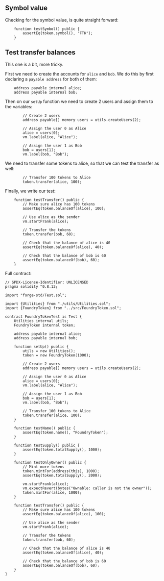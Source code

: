 ## Symbol value

Checking for the symbol value, is quite straight forward:

```
    function testSymbol() public {
        assertEq(token.symbol(), "FTK");
    }
```


## Test transfer balances

This one is a bit, more tricky.

First we need to create the accounts for `alice` and `bob`. We do this by first declaring a `payable address` for both of them:

```
    address payable internal alice;
    address payable internal bob;

```

Then on our `setUp` function we need to create 2 users and assign them to the variables:
```
        // Create 2 users
        address payable[] memory users = utils.createUsers(2);

        // Assign the user 0 as Alice
        alice = users[0];
        vm.label(alice, "Alice");

        // Assign the user 1 as Bob
        bob = users[1];
        vm.label(bob, "Bob");
```


We need to transfer some tokens to alice, so that we can test the transfer as well:
```
        // Transfer 100 tokens to Alice
        token.transfer(alice, 100);
```

Finally, we write our test:
```
    function testTransfer() public {
        // Make sure alice has 100 tokens
        assertEq(token.balanceOf(alice), 100);

        // Use alice as the sender
        vm.startPrank(alice);

        // Transfer the tokens
        token.transfer(bob, 60);

        // Check that the balance of alice is 40
        assertEq(token.balanceOf(alice), 40);

        // Check that the balance of bob is 60
        assertEq(token.balanceOf(bob), 60);
    }
```

Full contract:

```
// SPDX-License-Identifier: UNLICENSED
pragma solidity ^0.8.13;

import "forge-std/Test.sol";

import {Utilities} from "./utils/Utilities.sol";
import {FoundryToken} from "../src/FoundryToken.sol";

contract FoundryTokenTest is Test {
    Utilities internal utils;
    FoundryToken internal token;

    address payable internal alice;
    address payable internal bob;

    function setUp() public {
        utils = new Utilities();
        token = new FoundryToken(1000);

        // Create 2 users
        address payable[] memory users = utils.createUsers(2);

        // Assign the user 0 as Alice
        alice = users[0];
        vm.label(alice, "Alice");

        // Assign the user 1 as Bob
        bob = users[1];
        vm.label(bob, "Bob");

        // Transfer 100 tokens to Alice
        token.transfer(alice, 100);
    }

    function testName() public {
        assertEq(token.name(), "FoundryToken");
    }

    function testSupply() public {
        assertEq(token.totalSupply(), 1000);
    }

    function testOnlyOwner() public {
        // Mint more tokens
        token.mintFor(address(this), 1000);
        assertEq(token.totalSupply(), 2000);

        vm.startPrank(alice);
        vm.expectRevert(bytes("Ownable: caller is not the owner"));
        token.mintFor(alice, 1000);
    }

    function testTransfer() public {
        // Make sure alice has 100 tokens
        assertEq(token.balanceOf(alice), 100);

        // Use alice as the sender
        vm.startPrank(alice);

        // Transfer the tokens
        token.transfer(bob, 60);

        // Check that the balance of alice is 40
        assertEq(token.balanceOf(alice), 40);

        // Check that the balance of bob is 60
        assertEq(token.balanceOf(bob), 60);
    }
}
```